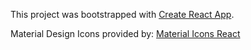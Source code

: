 This project was bootstrapped with [Create React App](https://github.com/facebook/create-react-app).

Material Design Icons provided by: [Material Icons React](https://www.npmjs.com/package/material-icons-react)